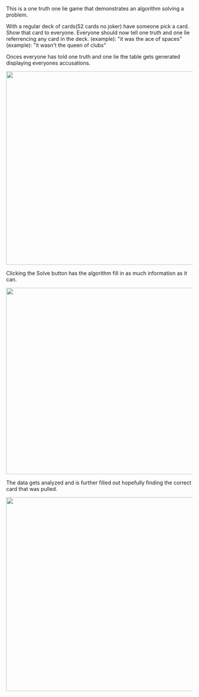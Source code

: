 This is a one truth one lie game that demonstrates an algorithm solving a problem.

With a regular deck of cards(52 cards no joker) have someone pick a card.
Show that card to everyone.
Everyone should now tell one truth and one lie referrencing any card in the deck.
(example): "it was the ace of spaces"
(example): "it wasn't the queen of clubs"

Onces everyone has told one truth and one lie the table gets generated displaying everyones accusations.

<img src="https://c1.staticflickr.com/5/4243/34174777354_5dbfbb80c8_b.jpg" width="786" height="523">

Clicking the Solve button has the algorithm fill in as much information as it can.

<img src="https://c1.staticflickr.com/5/4248/34978546526_6d6787c0e8_b.jpg" width="762" height="504">

The data gets analyzed and is further filled out hopefully finding the correct card that was pulled.

<img src="https://c1.staticflickr.com/5/4225/34631151030_6bec60c7cf_b.jpg" width="764" height="524">
